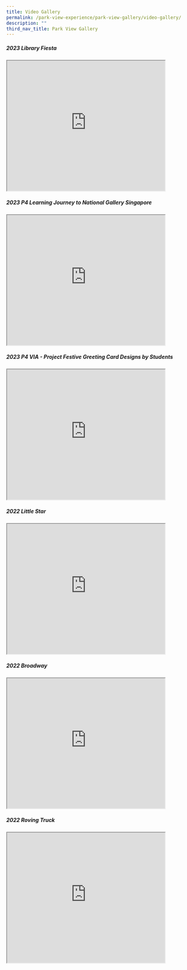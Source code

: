 ```yaml
---
title: Video Gallery
permalink: /park-view-experience/park-view-gallery/video-gallery/
description: ""
third_nav_title: Park View Gallery
---
```

##### 2023 Library Fiesta

<iframe src="https://www.youtube.com/embed/PHGBmiraIuA?controls=0" height="345" width="420">
</iframe>

##### 2023 P4 Learning Journey to National Gallery Singapore

<iframe src="https://www.youtube.com/embed/KrXbf6aODbE?controls=0" height="345" width="420">
</iframe>

##### 2023 P4 VIA - Project Festive Greeting Card Designs by Students

<iframe src="https://www.youtube.com/embed/iUUVXmzx98Y?controls=0" height="345" width="420">
</iframe>

##### 2022 Little Star

<iframe src="https://www.youtube.com/embed/yQ-aR0oO2pY?controls=0" height="345" width="420">
</iframe>

##### 2022 Broadway

<iframe src="https://www.youtube.com/embed/Qwbid-bEGoM?controls=0" height="345" width="420">
</iframe>

#####  2022 Roving Truck

<iframe src="https://www.youtube.com/embed/JspfHlaRSlk?controls=0" height="345" width="420">
</iframe>